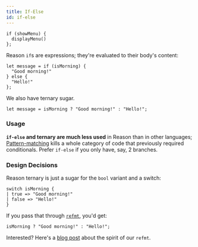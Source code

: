 ```yaml
---
title: If-Else
id: if-else
---
```


```reason
if (showMenu) {
  displayMenu()
};
```

Reason `if`s are expressions; they're evaluated to their body's content:

```reason
let message = if (isMorning) {
  "Good morning!"
} else {
  "Hello!"
};
```

We also have ternary sugar.

```reason
let message = isMorning ? "Good morning!" : "Hello!";
```

### Usage

**`if-else` and ternary are much less used** in Reason than in other languages; [Pattern-matching](/guide/language/pattern-matching) kills a whole category of code that previously required conditionals. Prefer `if-else` if you only have, say, 2 branches.

### Design Decisions

Reason ternary is just a sugar for the `bool` variant and a switch:

```reason
switch isMorning {
| true => "Good morning!"
| false => "Hello!"
}
```

If you pass that through [`refmt`](/guide/editor-tools/extra-goodies#refmt), you'd get:

```reason
isMorning ? "Good morning!" : "Hello!";
```

Interested? Here's a [blog post](https://medium.com/@chenglou/cool-things-reason-formatter-does-9e1f79e25a82) about the spirit of our `refmt`.
